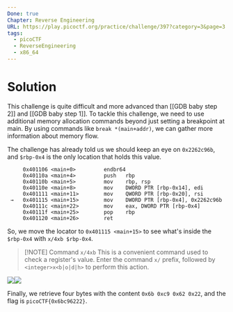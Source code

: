 ```yaml
---
Done: true
Chapter: Reverse Engineering
URL: https://play.picoctf.org/practice/challenge/397?category=3&page=3
tags:
  - picoCTF
  - ReverseEngineering
  - x86_64
---
```


# Solution

This challenge is quite difficult and more advanced than [[GDB baby step 2]] and [[GDB baby step 1]]. To tackle this challenge, we need to use additional memory allocation commands beyond just setting a breakpoint at main. By using commands like `break *(main+addr)`, we can gather more information about memory flow.

The challenge has already told us we should keep an eye on `0x2262c96b`, and `$rbp-0x4` is the only location that holds this value.

```
     0x401106 <main+0>         endbr64
     0x40110a <main+4>         push   rbp
     0x40110b <main+5>         mov    rbp, rsp
     0x40110e <main+8>         mov    DWORD PTR [rbp-0x14], edi
     0x401111 <main+11>        mov    QWORD PTR [rbp-0x20], rsi
 →   0x401115 <main+15>        mov    DWORD PTR [rbp-0x4], 0x2262c96b
     0x40111c <main+22>        mov    eax, DWORD PTR [rbp-0x4]
     0x40111f <main+25>        pop    rbp
     0x401120 <main+26>        ret
```

So, we move the locator to `0x401115 <main+15>` to see what's inside the `$rbp-0x4` with `x/4xb $rbp-0x4`.

> [!NOTE] Command `x/4xb`
> This is a convenient command used to check a register's value. Enter the command `x/` prefix, followed by `<integer>x<b|o|d|h>` to perform this action.

![](https://i.imgur.com/yFsqQ6a.png)![](https://i.imgur.com/7DFYvTB.png)

Finally, we retrieve four bytes with the content `0x6b 0xc9 0x62 0x22`, and the flag is `picoCTF{0x6bc96222}`.
